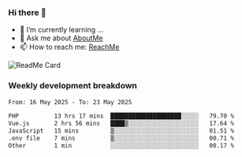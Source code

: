 ### Hi there 👋

- 🌱 I’m currently learning ...
- 💬 Ask me about [AboutMe](https://www.itzcy.com/about)
- 📫 How to reach me: [ReachMe](https://www.itzcy.com/about)

![ReadMe Card](https://github-readme-stats-ten-gilt.vercel.app/api?username=SuperChenYun&show_icons=true&title_color=fff&icon_color=79ff97&text_color=9f9f9f&bg_color=151515&hide_border=true)

### Weekly development breakdown
<!--START_SECTION:waka-->

```txt
From: 16 May 2025 - To: 23 May 2025

PHP          13 hrs 17 mins  ████████████████████░░░░░   79.70 %
Vue.js       2 hrs 56 mins   ████▒░░░░░░░░░░░░░░░░░░░░   17.64 %
JavaScript   15 mins         ▒░░░░░░░░░░░░░░░░░░░░░░░░   01.51 %
.env file    7 mins          ▒░░░░░░░░░░░░░░░░░░░░░░░░   00.71 %
Other        1 min           ░░░░░░░░░░░░░░░░░░░░░░░░░   00.17 %
```

<!--END_SECTION:waka-->
